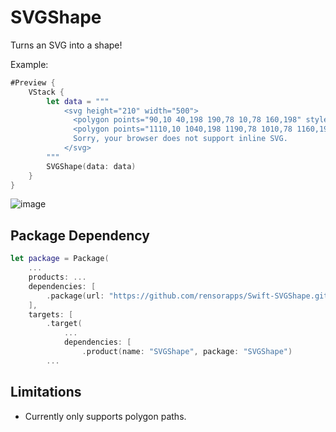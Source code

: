 # SVGShape

Turns an SVG into a shape!

Example:

```swift
#Preview {
    VStack {
        let data = """
            <svg height="210" width="500">
              <polygon points="90,10 40,198 190,78 10,78 160,198" style="fill:lime;stroke:purple;stroke-width:5;fill-rule:nonzero;"/>
              <polygon points="1110,10 1040,198 1190,78 1010,78 1160,198" style="fill:lime;stroke:purple;stroke-width:5;fill-rule:nonzero;"/>
              Sorry, your browser does not support inline SVG.
            </svg>
        """
        SVGShape(data: data)
    }
}
```

![image](https://github.com/rensorapps/Swift-SVGShape/assets/92299/76a8b145-7bf1-4913-802c-2385fead1ef5)

## Package Dependency


```swift
let package = Package(
    ...
    products: ...
    dependencies: [
        .package(url: "https://github.com/rensorapps/Swift-SVGShape.git", from: "v0.1") // CHOOSE THE BEST TAG FOR YOU!
    ],
    targets: [
        .target(
            ...
            dependencies: [
                .product(name: "SVGShape", package: "SVGShape")
        ...
```


## Limitations

* Currently only supports polygon paths.
